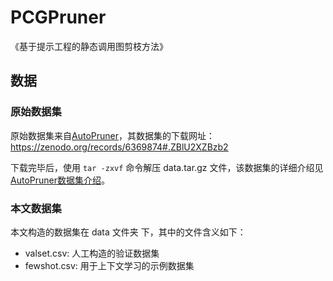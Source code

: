 # PCGPruner
《基于提示工程的静态调用图剪枝方法》

## 数据

### 原始数据集

原始数据集来自[AutoPruner](https://github.com/soarsmu/AutoPruner)，其数据集的下载网址：https://zenodo.org/records/6369874#.ZBlU2XZBzb2

下载完毕后，使用 `tar -zxvf` 命令解压 data.tar.gz 文件，该数据集的详细介绍见[AutoPruner数据集介绍](https://github.com/soarsmu/AutoPruner?tab=readme-ov-file#-repository-organization)。

### 本文数据集
本文构造的数据集在 data 文件夹 下，其中的文件含义如下：

- valset.csv: 人工构造的验证数据集
- fewshot.csv: 用于上下文学习的示例数据集

## 